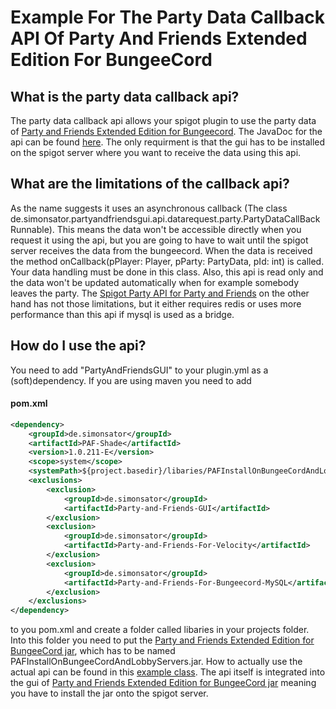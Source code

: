 # Example For The Party Data Callback API Of Party And Friends Extended Edition For BungeeCord
## What is the party data callback api?
The party data callback api allows your spigot plugin to use the party data of [Party and Friends Extended Edition for Bungeecord](https://www.spigotmc.org/resources/party-and-friends-extended-edition-for-bungeecord-velocity-supports-1-7-1-16-4.10123/). The JavaDoc for the api can be found [here](https://simonsator.de/JavaDoc/SpigotPartyDataCallbackApi/index.html). The only requirment is that the gui has to be installed on the spigot server where you want to receive the data using this api.
## What are the limitations of the callback api?
As the name suggests it uses an asynchronous callback (The class de.simonsator.partyandfriendsgui.api.datarequest.party.PartyDataCallBackRunnable). This means the data won't be accessible directly when you request it using the api, but you are going to have to wait until the spigot server receives the data from the bungeecord. When the data is received the method onCallback(pPlayer: Player, pParty: PartyData, pId: int) is called. Your data handling must be done in this class. Also, this api is read only and the data won't be updated automatically when for example somebody leaves the party. The [Spigot Party API for Party and Friends](https://www.spigotmc.org/resources/39751/) on the other hand has not those limitations, but it either requires redis or uses more performance than this  api if mysql is used as a bridge. 
## How do I use the api?
You need to add "PartyAndFriendsGUI" to your plugin.yml as a (soft)dependency. If you are using maven you need to add 
#### pom.xml

```xml
<dependency>
	<groupId>de.simonsator</groupId>
	<artifactId>PAF-Shade</artifactId>
	<version>1.0.211-E</version>
	<scope>system</scope>
	<systemPath>${project.basedir}/libaries/PAFInstallOnBungeeCordAndLobbyServers.jar</systemPath>
	<exclusions>
		<exclusion>
			<groupId>de.simonsator</groupId>
			<artifactId>Party-and-Friends-GUI</artifactId>
		</exclusion>
		<exclusion>
			<groupId>de.simonsator</groupId>
			<artifactId>Party-and-Friends-For-Velocity</artifactId>
		</exclusion>
		<exclusion>
			<groupId>de.simonsator</groupId>
			<artifactId>Party-and-Friends-For-Bungeecord-MySQL</artifactId>
		</exclusion>
	</exclusions>
</dependency>
```
to you pom.xml and create a folder called libaries in your projects folder. Into this folder you need to put the [Party and Friends Extended Edition for BungeeCord jar](https://www.spigotmc.org/resources/party-and-friends-extended-edition-for-bungeecord-velocity-supports-1-7-1-16-4.10123/), which has to be named PAFInstallOnBungeeCordAndLobbyServers.jar. How to actually use the actual api can be found in this [example class](https://github.com/Simonsator/Example-For-Spigot-Party-Data-Callback-API/blob/main/src/main/java/de/simonsator/partyandfriends/apiexample/ExamplePlugin.java). The api itself is integrated into the gui of [Party and Friends Extended Edition for BungeeCord jar](https://www.spigotmc.org/resources/party-and-friends-extended-edition-for-bungeecord-velocity-supports-1-7-1-16-4.10123/) meaning you have to install the jar onto the spigot server.
